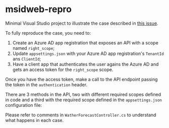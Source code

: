 # msidweb-repro

Minimal Visual Studio project to illustrate the case described in [this issue](https://github.com/AzureAD/microsoft-identity-web/issues/1600).

To fully reproduce the case, you need to:

1. Create an Azure AD app registration that exposes an API with a scope named `right_scope`;
2. Update `appsettings.json` with your Azure AD app registration's `TenantId` ans `ClientId`;
3. Have a client app that authenticates the user agains the Azure AD and gets an access token for the `right_scope` scope.

Once you have the access token, make a call to the API endpoint passing the token in the `authentication` header.


There are 3 methods in the API, two with different required scopes defined in code and a third with the required scope defined in the `appsettings.json` configuration file:


Please refer to comments in `WatherForecastController.cs` to understand what happens in each case.
